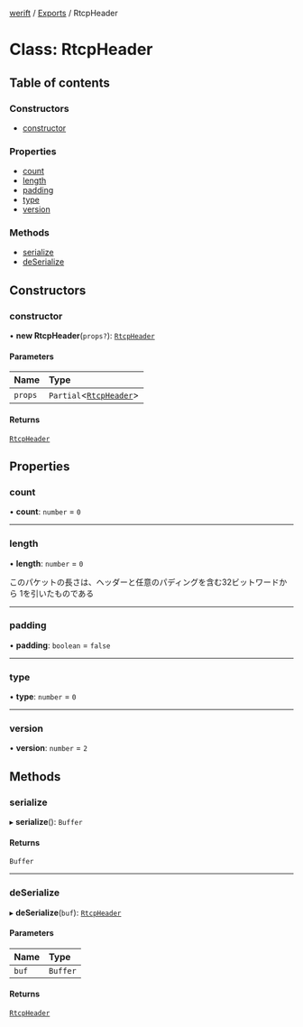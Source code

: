 [werift](../README.md) / [Exports](../modules.md) / RtcpHeader

# Class: RtcpHeader

## Table of contents

### Constructors

- [constructor](RtcpHeader.md#constructor)

### Properties

- [count](RtcpHeader.md#count)
- [length](RtcpHeader.md#length)
- [padding](RtcpHeader.md#padding)
- [type](RtcpHeader.md#type)
- [version](RtcpHeader.md#version)

### Methods

- [serialize](RtcpHeader.md#serialize)
- [deSerialize](RtcpHeader.md#deserialize)

## Constructors

### constructor

• **new RtcpHeader**(`props?`): [`RtcpHeader`](RtcpHeader.md)

#### Parameters

| Name | Type |
| :------ | :------ |
| `props` | `Partial`\<[`RtcpHeader`](RtcpHeader.md)\> |

#### Returns

[`RtcpHeader`](RtcpHeader.md)

## Properties

### count

• **count**: `number` = `0`

___

### length

• **length**: `number` = `0`

このパケットの長さは、ヘッダーと任意のパディングを含む32ビットワードから 1を引いたものである

___

### padding

• **padding**: `boolean` = `false`

___

### type

• **type**: `number` = `0`

___

### version

• **version**: `number` = `2`

## Methods

### serialize

▸ **serialize**(): `Buffer`

#### Returns

`Buffer`

___

### deSerialize

▸ **deSerialize**(`buf`): [`RtcpHeader`](RtcpHeader.md)

#### Parameters

| Name | Type |
| :------ | :------ |
| `buf` | `Buffer` |

#### Returns

[`RtcpHeader`](RtcpHeader.md)

